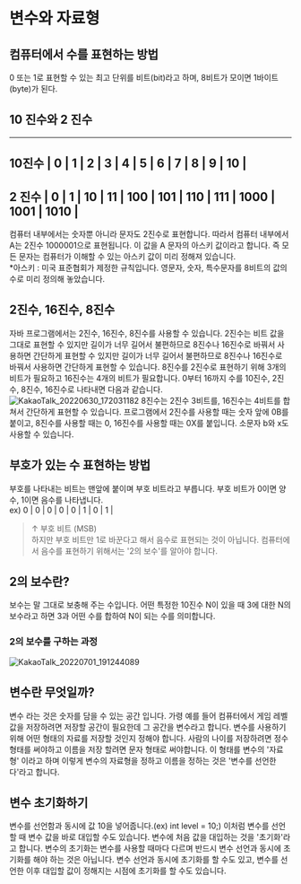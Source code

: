 # 변수와 자료형
## 컴퓨터에서 수를 표현하는 방법
0 또는 1로 표현할 수 있는 최고 단위를 비트(bit)라고 하며, 8비트가 모이면 1바이트(byte)가 된다.
## 10 진수와 2 진수
-----------------------------------------------------------------------------------------
10진수 | 0 | 1 | 2  | 3  | 4   | 5   | 6   | 7   | 8    | 9    | 10   |
-----------------------------------------------------------------------------------------
2 진수  | 0 | 1 | 10 | 11 | 100 | 101 | 110 | 111 | 1000 | 1001 | 1010 |
-----------------------------------------------------------------------------------------
컴퓨터 내부에서는 숫자뿐 아니라 문자도 2진수로 표현합니다. 따라서 컴퓨터 내부에서 A는 2진수 1000001으로 표현됩니다. 이 값을 A 문자의 아스키 값이라고 합니다.
즉 모든 문자는 컴퓨터가 이해할 수 있는 아스키 값이 미리 정해져 있습니다.<br>
*아스키 : 미국 표준협회가 제정한 규칙입니다. 영문자, 숫자, 특수문자를 8비트의 값의 수로 미리 정의해 놓았습니다. <br>

## 2진수, 16진수, 8진수
자바 프로그램에서는 2진수, 16진수, 8진수를 사용할 수 있습니다. 2진수는 비트 값을 그대로 표현할 수 있지만 길이가 너무 길어서 불편하므로 8진수나 16진수로 바꿔서 사용하면 간단하게 표현할  수 있지만 길이가 너무 길어서 불편하므로 8진수나 16진수로 바꿔서 사용하면 간단하게 표현할 수 있습니다. 8진수를 2진수로 표현하기 위해 3개의 비트가 필요하고 16진수는 4개의 비트가 필요합니다. 0부터 16까지 수를 10진수, 2진수, 8진수, 16진수로 나타내면 다음과 같습니다.
![KakaoTalk_20220630_172031182](https://user-images.githubusercontent.com/108391517/176628975-e7ef2915-907d-467b-ac73-0b0c87504edd.jpg)
8진수는 2진수 3비트를, 16진수는 4비트를 합쳐서 간단하게 표현할 수 있습니다. 프로그램에서 2진수를 사용할 때는 숫자 앞에 0B를 붙이고, 8진수를 사용할 때는 0, 16진수를 사용할 때는 0X를 붙입니다. 소문자 b와 x도 사용할 수 있습니다.
## 부호가 있는 수 표현하는 방법
부호를 나타내는 비트는 맨앞에 붙이며 부호 비트라고 부릅니다. 부호 비트가 0이면 양수, 1이면 음수를 나타냅니다. <br>
ex) 0 | 0 | 0 | 0 | 0 | 1 | 0 | 1 |<br>
>↑ 부호 비트 (MSB)<br>
하지만 부호 비트만 1로 바꾼다고 해서 음수로 표현되는 것이 아닙니다. 컴퓨터에서 음수를 표현하기 위해서는 '2의 보수'를 알아야 합니다.
## 2의 보수란?
보수는 말 그대로 보충해 주는 수입니다. 어떤 특정한 10진수 N이 있을 때 3에 대한 N의 보수라고 하면 3과 어떤 수를 합하여 N이 되는 수를 의미합니다.
### 2의 보수를 구하는 과정
![KakaoTalk_20220701_191244089](https://user-images.githubusercontent.com/108391517/176875180-6753db58-44df-44ba-9dad-eba3a5142ca6.jpg)
## 변수란 무엇일까?
변수 라는 것은 숫자를 담을 수 있는 공간 입니다. 가령 예를 들어 컴퓨터에서 게임 레벨 값을 저장하려면 저장할 공간이 필요한데 그 공간을 변수라고 합니다. 변수를 사용하기 위해 어떤 형태의 자료를 저장할 것인지 정해야 합니다. 사람의 나이를 저장하려면 정수 형태를 써야하고 이름을 저장 할려면 문자 형태로 써야합니다. 이 형태를 변수의 '자료형' 이라고 하며 이렇게 변수의 자료형을 정하고 이름을 정하는 것은 '변수를 선언한다'라고 합니다.
## 변수 초기화하기
변수를 선언함과 동시에 값 10을 넣어줍니다.(ex) int level = 10;) 이처럼 변수를 선언할 때 변수 값을 바로 대입할 수도 있습니다. 변수에 처음 값을 대입하는 것을 '초기화'라고 합니다. 변수의 초기화는 변수를 사용할 때마다 다르며 반드시 변수 선언과 동시에 초기화를 해야 하는 것은 아닙니다. 변수 선언과 동시에 초기화를 할 수도 있고, 변수를 선언한 이후 대입할 값이 정해지는 시점에 초기화를 할 수도 있습니다.
